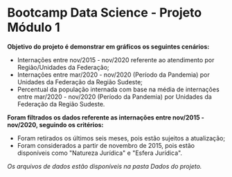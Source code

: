 # Bootcamp Data Science - Projeto Módulo 1

**Objetivo do projeto é demonstrar em gráficos os seguintes cenários:**

* Internações entre nov/2015 - nov/2020 referente ao atendimento por Região/Unidades da Federação;
* Internações entre mar/2020 - nov/2020 (Período da Pandemia) por Unidades da Federação da Região Sudeste;
* Percentual da população internada com base na média de internações entre mar/2020 - nov/2020 (Período da Pandemia) por Unidades da Federação da Região Sudeste.

**Foram filtrados os dados referente as internações entre nov/2015 - nov/2020, seguindo os critérios:**

* Foram retirados os últimos seis meses, pois estão sujeitos a atualização;
* Foram considerados a partir de novembro de 2015, pois estão disponíveis como "Natureza Jurídica" e "Esfera Jurídica".

*Os arquivos de dados estão disponíveis na pasta Dados do projeto.*

